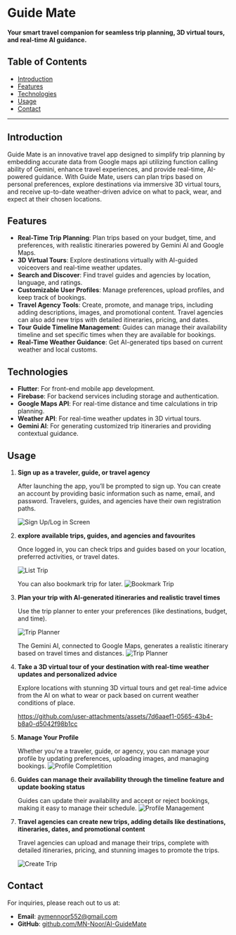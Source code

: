 # Guide Mate

**Your smart travel companion for seamless trip planning, 3D virtual tours, and real-time AI guidance.**

## Table of Contents
- [Introduction](#introduction)
- [Features](#features)
- [Technologies](#technologies)
- [Usage](#usage)
- [Contact](#contact)

---

## Introduction

Guide Mate is an innovative travel app designed to simplify trip planning by embedding accurate data from Google maps api utilizing function calling ability of Gemini, enhance travel experiences, and provide real-time, AI-powered guidance. With Guide Mate, users can plan trips based on personal preferences, explore destinations via immersive 3D virtual tours, and receive up-to-date weather-driven advice on what to pack, wear, and expect at their chosen locations.

## Features

- **Real-Time Trip Planning**: Plan trips based on your budget, time, and preferences, with realistic itineraries powered by Gemini AI and Google Maps.
- **3D Virtual Tours**: Explore destinations virtually with AI-guided voiceovers and real-time weather updates.
- **Search and Discover**: Find travel guides and agencies by location, language, and ratings.
- **Customizable User Profiles**: Manage preferences, upload profiles, and keep track of bookings.
- **Travel Agency Tools**: Create, promote, and manage trips, including adding descriptions, images, and promotional content. Travel agencies can also add new trips with detailed itineraries, pricing, and dates.
- **Tour Guide Timeline Management**: Guides can manage their availability timeline and set specific times when they are available for bookings.
- **Real-Time Weather Guidance**: Get AI-generated tips based on current weather and local customs.

## Technologies

- **Flutter**: For front-end mobile app development.
- **Firebase**: For backend services including storage and authentication.
- **Google Maps API**: For real-time distance and time calculations in trip planning.
- **Weather API**: For real-time weather updates in 3D virtual tours.
- **Gemini AI**: For generating customized trip itineraries and providing contextual guidance.

## Usage

1. **Sign up as a traveler, guide, or travel agency**
   
   After launching the app, you’ll be prompted to sign up. You can create an account by providing basic information such as name, email, and password. Travelers, guides, and agencies have their own registration paths. 

   ![Sign Up/Log in Screen](Media/Login.jpg)

2. **explore available trips, guides, and agencies and favourites**

   Once logged in, you can check trips and guides based on your location, preferred activities, or travel dates.

   ![List Trip](Media/List%20of%20trips.jpg)

    You can also bookmark trip for later.
   ![Bookmark Trip](Media/bookmark.jpg)

3. **Plan your trip with AI-generated itineraries and realistic travel times**

   Use the trip planner to enter your preferences (like destinations, budget, and time). 

   ![Trip Planner](Media/planForm.jpg)

   The Gemini AI, connected to Google Maps, generates a realistic itinerary based on travel times and distances.
   ![Trip Planner](Media/responce.jpg)


4. **Take a 3D virtual tour of your destination with real-time weather updates and personalized advice**

   Explore locations with stunning 3D virtual tours and get real-time advice from the AI on what to wear or pack based on current weather conditions of place.
   
   https://github.com/user-attachments/assets/7d6aaef1-0565-43b4-b8a0-d5042f98b1cc
   
6. **Manage Your Profile**

   Whether you're a traveler, guide, or agency, you can manage your profile by updating preferences, uploading images, and managing bookings.
   ![Profile Completition](Media/profile.jpg)

7. **Guides can manage their availability through the timeline feature and update booking status**

   Guides can update their availability and accept or reject bookings, making it easy to manage their schedule.
    ![Profile Management](Media/edit%20Profile.jpg)

8. **Travel agencies can create new trips, adding details like destinations, itineraries, dates, and promotional content**

   Travel agencies can upload and manage their trips, complete with detailed itineraries, pricing, and stunning images to promote the trips.

   ![Create Trip](Media/addTrip.jpg)


## Contact

For inquiries, please reach out to us at:

- **Email**: [aymennoor552@gmail.com](mailto:aymennoor552@gmail.com)
- **GitHub**: [github.com/MN-Noor/AI-GuideMate](https://github.com/MN-Noor/AI-GuideMate)
